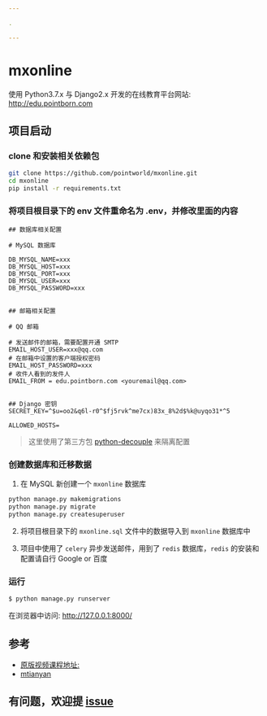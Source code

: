 ```yaml
---

.

---
```


# mxonline

使用 Python3.7.x 与 Django2.x 开发的在线教育平台网站: http://edu.pointborn.com

## 项目启动

### clone 和安装相关依赖包

```bash
git clone https://github.com/pointworld/mxonline.git
cd mxonline
pip install -r requirements.txt
```

### 将项目根目录下的 env 文件重命名为 .env，并修改里面的内容

```text
## 数据库相关配置

# MySQL 数据库

DB_MYSQL_NAME=xxx
DB_MYSQL_HOST=xxx
DB_MYSQL_PORT=xxx
DB_MYSQL_USER=xxx
DB_MYSQL_PASSWORD=xxx


## 邮箱相关配置

# QQ 邮箱

# 发送邮件的邮箱，需要配置开通 SMTP
EMAIL_HOST_USER=xxx@qq.com
# 在邮箱中设置的客户端授权密码
EMAIL_HOST_PASSWORD=xxx
# 收件人看到的发件人
EMAIL_FROM = edu.pointborn.com <youremail@qq.com>


## Django 密钥
SECRET_KEY=^$u=oo2&q6l-r0^$fj5rvk^me7cx)83x_8%2d$%k@uyqo31*^5

ALLOWED_HOSTS=

```

> 这里使用了第三方包 [python-decouple](https://github.com/henriquebastos/python-decouple) 来隔离配置

### 创建数据库和迁移数据

1. 在 MySQL 新创建一个 `mxonline` 数据库

```bash
python manage.py makemigrations
python manage.py migrate
python manage.py createsuperuser
```

2. 将项目根目录下的 `mxonline.sql` 文件中的数据导入到 `mxonline` 数据库中

3. 项目中使用了 `celery` 异步发送邮件，用到了 `redis` 数据库，`redis` 的安装和配置请自行 Google or 百度

### 运行

```bash
$ python manage.py runserver
```

在浏览器中访问: http://127.0.0.1:8000/

## 参考

 - [原版视频课程地址:](https://coding.imooc.com/learn/list/78.html)
 - [mtianyan](https://github.com/mtianyan/Mxonline3)

## 有问题，欢迎提 [issue](https://github.com/pointworld/mxonline/issues)
